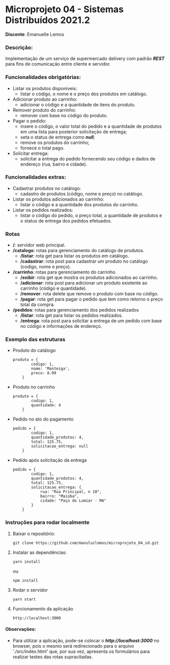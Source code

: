 # Microprojeto 04 - Sistemas Distribuídos 2021.2

**Discente**: Emanuelle Lemos

### **Descrição:**

Implementação de um serviço de supermercado delivery com padrão ***REST*** para fins de comunicação entre cliente e servidor.


### **Funcionalidades obrigatórias:**

* Listar os produtos disponíveis:
    - listar o código, o nome e o preço dos produtos em catálogo.
* Adicionar produto ao carrinho:
    - adicionar o código e a quantidade de itens do produto.
* Remover produto do carrinho:
    - remover com base no código do produto.
* Pagar o pedido:
    - insere o código, o valor total do pedido e a quantidade de produtos em uma lista para posterior solicitação de entrega;
    - seta o status de entrega como ***null***;
    - remove os produtos do carrinho;
    - fornece o total pago.
* Solicitar entrega:
    - solicitar a entrega do pedido fornecendo seu código e dados de endereço (rua, bairro e cidade).


### **Funcionalidades extras:**

* Cadastrar produtos no catálogo:
    - cadastro de produtos (código, nome e preço) no catálogo.
* Listar os produtos adicionados ao carrinho:
    - listar o código e a quantidade dos produtos do carrinho.
* Listar os pedidos realizados:
    - listar o código do pedido, o preço total, a quantidade de produtos e o status de entrega dos pedidos efetuados.

### **Rotas**

* **/**: servidor web principal.
* **/catalogo**: rotas para gerenciamento do catálogo de produtos.
    - **/listar**: rota get para listar os produtos em catálogo.
    - **/cadastrar**: rota post para cadastrar um produto no catálogo (codigo, nome e preço).
* **/carrinho**: rotas para gerenciamento do carrinho.
    - **/exibir**: rota get que mostra os produtos adicionados ao carrinho.
    - **/adicionar**: rota post para adicionar um produto existente ao carrinho (código e quantidade).
    - **/remover**: rota delete que remove o produto com base no código.
    - **/pagar**: rota get para pagar o pedido que tem como retorno o preço total da compra.
* **/pedidos**: rotas para gerenciamento dos pedidos realizados 
    - **/listar**: rota get para listar os pedidos realizados.
    - **/entrega**: rota post para solicitar a entrega de um pedido com base no código e informações de endereço.

### **Exemplo das estruturas**

- Produto do catálogo
    
    ```
    produto = {
            codigo: 1,
            nome: 'Manteiga',
            preco: 8.99
        }
    ```

- Produto no carrinho

    ```
    produto = {
            codigo: 1,
            quantidade: 4
        }
    ```

- Pedido no ato do pagamento
    ```
    pedido = {
            codigo: 1,
            quantidade_produtos: 4,
            total: 125.75,
            solicitacao_entrega: null
        }
    ```

- Pedido após solicitação da entrega
    ```
    pedido = {
            codigo: 1,
            quantidade_produtos: 4,
            total: 125.75,
            solicitacao_entrega: {
                rua: "Rua Principal, n 10",
                bairro: "Maioba",
                cidade: "Paço do Lumiar - MA"
            }
        }
    ```
    

### **Instruções para rodar localmente**

1) Baixar o repositório:

    ```
    git clone https://github.com/manuluzlemos/microprojeto_04_sd.git
    ```

2) Instalar as dependências:

    ```
    yarn install 
    ```

    ou

    ```
    npm install
    ```

3) Rodar o servidor

    ```
    yarn start
    ```

4) Funcionamento da aplicação
    
    ```
    http://localhost:3000
    ```

#### Observações:
* Para utilizar a aplicação, pode-se colocar o ***http://localhost:3000*** no browser, pois o mesmo será redirecionado para o arquivo './src/index.html' que, por sua vez, apresenta os formulários para realizar testes das rotas supracitadas.

